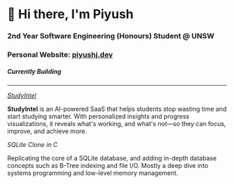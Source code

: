 # 👋 Hi there, I'm Piyush
### 2nd Year Software Engineering (Honours) Student @ UNSW

### Personal Website: [piyushj.dev](https://piyushj.dev)

##### Currently Building
----
*[StudyIntel](https://studyintel.app)*

**StudyIntel** is an AI-powered SaaS that helps students stop wasting time and start studying smarter. With personalized insights and progress visualizations, it reveals what's working, and what's not—so they can focus, improve, and achieve more.

*SQLite Clone in C*

Replicating the core of a SQLite database, and adding in-depth database concepts such as B-Tree indexing and file I/O. Mostly a deep dive into systems programming and low-level memory management.
